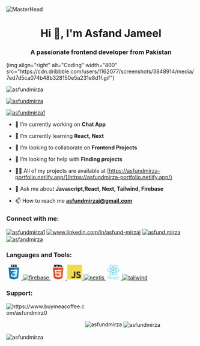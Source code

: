 ![MasterHead](https://user-images.githubusercontent.com/106918656/209438619-25091cdf-a126-4e95-a24c-5efdf8057606.gif)
<h1 align="center">Hi 👋, I'm Asfand Jameel</h1>
<h3 align="center">A passionate frontend developer from Pakistan</h3>
(img align="right" alt="Coding" width="400" src="https://cdn.dribbble.com/users/1162077/screenshots/3848914/media/7ed7d5ca074b48b328150e5a231e8d1f.gif")
<p align="left"> <img src="https://komarev.com/ghpvc/?username=asfundmirza&label=Profile%20views&color=0e75b6&style=flat" alt="asfundmirza" /> </p>

<p align="left"> <a href="https://github.com/ryo-ma/github-profile-trophy"><img src="https://github-profile-trophy.vercel.app/?username=asfundmirza" alt="asfundmirza" /></a> </p>

<p align="left"> <a href="https://twitter.com/asfundmirza1" target="blank"><img src="https://img.shields.io/twitter/follow/asfundmirza1?logo=twitter&style=for-the-badge" alt="asfundmirza1" /></a> </p>

- 🔭 I’m currently working on **Chat App**

- 🌱 I’m currently learning **React, Next**

- 👯 I’m looking to collaborate on **Frontend Projects**

- 🤝 I’m looking for help with **Finding projects**

- 👨‍💻 All of my projects are available at [https://asfundmirza-portfolio.netlify.app/](https://asfundmirza-portfolio.netlify.app/)

- 💬 Ask me about **Javascript,React, Next, Tailwind, Firebase**

- 📫 How to reach me **asfundmirzaj@gmail.com**

<h3 align="left">Connect with me:</h3>
<p align="left">
<a href="https://twitter.com/asfundmirza1" target="blank"><img align="center" src="https://raw.githubusercontent.com/rahuldkjain/github-profile-readme-generator/master/src/images/icons/Social/twitter.svg" alt="asfundmirza1" height="30" width="40" /></a>
<a href="https://linkedin.com/in/www.linkedin.com/in/asfund-mirzaj" target="blank"><img align="center" src="https://raw.githubusercontent.com/rahuldkjain/github-profile-readme-generator/master/src/images/icons/Social/linked-in-alt.svg" alt="www.linkedin.com/in/asfund-mirzaj" height="30" width="40" /></a>
<a href="https://fb.com/asfund.mirza" target="blank"><img align="center" src="https://raw.githubusercontent.com/rahuldkjain/github-profile-readme-generator/master/src/images/icons/Social/facebook.svg" alt="asfund.mirza" height="30" width="40" /></a>
<a href="https://instagram.com/asfandmirza" target="blank"><img align="center" src="https://raw.githubusercontent.com/rahuldkjain/github-profile-readme-generator/master/src/images/icons/Social/instagram.svg" alt="asfandmirza" height="30" width="40" /></a>
</p>

<h3 align="left">Languages and Tools:</h3>
<p align="left"> <a href="https://www.w3schools.com/css/" target="_blank" rel="noreferrer"> <img src="https://raw.githubusercontent.com/devicons/devicon/master/icons/css3/css3-original-wordmark.svg" alt="css3" width="40" height="40"/> </a> <a href="https://firebase.google.com/" target="_blank" rel="noreferrer"> <img src="https://www.vectorlogo.zone/logos/firebase/firebase-icon.svg" alt="firebase" width="40" height="40"/> </a> <a href="https://www.w3.org/html/" target="_blank" rel="noreferrer"> <img src="https://raw.githubusercontent.com/devicons/devicon/master/icons/html5/html5-original-wordmark.svg" alt="html5" width="40" height="40"/> </a> <a href="https://developer.mozilla.org/en-US/docs/Web/JavaScript" target="_blank" rel="noreferrer"> <img src="https://raw.githubusercontent.com/devicons/devicon/master/icons/javascript/javascript-original.svg" alt="javascript" width="40" height="40"/> </a> <a href="https://nextjs.org/" target="_blank" rel="noreferrer"> <img src="https://cdn.worldvectorlogo.com/logos/nextjs-2.svg" alt="nextjs" width="40" height="40"/> </a> <a href="https://reactjs.org/" target="_blank" rel="noreferrer"> <img src="https://raw.githubusercontent.com/devicons/devicon/master/icons/react/react-original-wordmark.svg" alt="react" width="40" height="40"/> </a> <a href="https://tailwindcss.com/" target="_blank" rel="noreferrer"> <img src="https://www.vectorlogo.zone/logos/tailwindcss/tailwindcss-icon.svg" alt="tailwind" width="40" height="40"/> </a> </p>

<h3 align="left">Support:</h3>
<p><a href="https://www.buymeacoffee.com/asfundmirz0"> <img align="left" src="https://cdn.buymeacoffee.com/buttons/v2/default-yellow.png" height="50" width="210" alt="https://www.buymeacoffee.com/asfundmirz0" /></a></p><br><br>

<p><img align="left" src="https://github-readme-stats.vercel.app/api/top-langs?username=asfundmirza&show_icons=true&locale=en&layout=compact" alt="asfundmirza" /></p>

<p>&nbsp;<img align="center" src="https://github-readme-stats.vercel.app/api?username=asfundmirza&show_icons=true&locale=en" alt="asfundmirza" /></p>

<p><img align="center" src="https://github-readme-streak-stats.herokuapp.com/?user=asfundmirza&" alt="asfundmirza" /></p>
